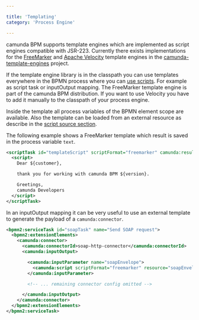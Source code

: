 ```yaml
---

title: 'Templating'
category: 'Process Engine'

---
```


camunda BPM supports template engines which are implemented as script engines compatible with
JSR-223. Currently there exists implementations for the [FreeMarker][freemarker] and [Apache
Velocity][velocity] template engines in the [camunda-template-engines][camunda-template-engines]
project.

If the template engine library is in the classpath you can use templates everywhere in the BPMN
process where you can [use scripts][use-scripts]. For example as script task or inputOutput mapping.
The FreeMarker template engine is part of the camunda BPM distribution. If you want to use Velocity
you have to add it manually to the classpath of your process engine.

Inside the template all process variables of the BPMN element scope are available. Also the
template can be loaded from an external resource as describe in the [script source
section][script-source].

The following example shows a FreeMarker template which result is saved in the process variable
`text`.

```xml
<scriptTask id="templateScript" scriptFormat="freemarker" camunda:resultVariable="text">
  <script>
    Dear ${customer},

    thank you for working with camunda BPM ${version}.

    Greetings,
    camunda Developers
  </script>
</scriptTask>
```

In an inputOutput mapping it can be very useful to use an external template to generate the
payload of a `camunda:connector`.

```xml
<bpmn2:serviceTask id="soapTask" name="Send SOAP request">
  <bpmn2:extensionElements>
    <camunda:connector>
      <camunda:connectorId>soap-http-connector</camunda:connectorId>
      <camunda:inputOutput>

        <camunda:inputParameter name="soapEnvelope">
          <camunda:script scriptFormat="freemarker" resource="soapEnvelope.ftl" />
        </camunda:inputParameter>

        <!-- ... remaining connector config omitted -->

      </camunda:inputOutput>
    </camunda:connector>
  </bpmn2:extensionElements>
</bpmn2:serviceTask>
```


[freemarker]: http://freemarker.org/
[velocity]: http://velocity.apache.org/
[camunda-template-engines]: https://github.com/camunda/camunda-template-engines-jsr223
[use-scripts]: ref:#process-engine-scripting
[script-source]: ref:#process-engine-scripting-script-source
